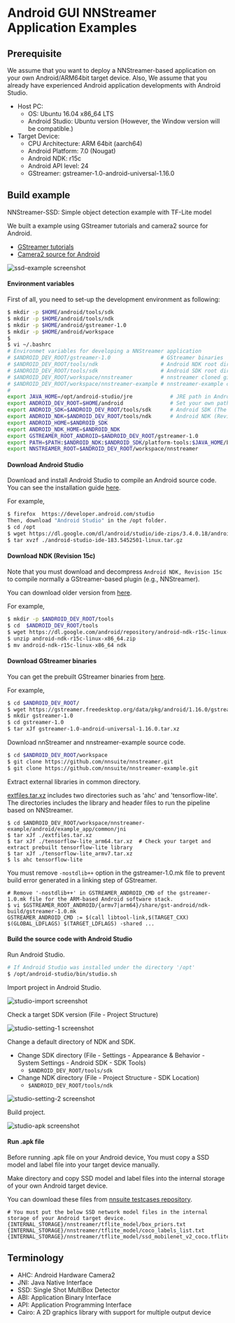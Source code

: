 # Android GUI NNStreamer Application Examples

## Prerequisite

We assume that you want to deploy a NNStreamer-based application on your own Android/ARM64bit target device.
Also, We assume that you already have experienced Android application developments with Android Studio.

 * Host PC:
   * OS: Ubuntu 16.04 x86_64 LTS
   * Android Studio: Ubuntu version (However, the Window version will be compatible.)
 * Target Device:
   * CPU Architecture: ARM 64bit (aarch64)
   * Android Platform: 7.0 (Nougat)
   * Android NDK: r15c
   * Android API level: 24
   * GStreamer: gstreamer-1.0-android-universal-1.16.0

## Build example

NNStreamer-SSD: Simple object detection example with TF-Lite model

We built a example using GStreamer tutorials and camera2 source for Android.
- [GStreamer tutorials](https://gitlab.freedesktop.org/gstreamer/gst-docs/)
- [Camera2 source for Android](https://justinjoy9to5.blogspot.com/2017/10/gstreamer-camera-2-source-for-android.html)

![ssd-example screenshot](screenshot/screenshot_ssd.jpg)

#### Environment variables

First of all, you need to set-up the development environment as following:
```bash
$ mkdir -p $HOME/android/tools/sdk
$ mkdir -p $HOME/android/tools/ndk
$ mkdir -p $HOME/android/gstreamer-1.0
$ mkdir -p $HOME/android/workspace
$
$ vi ~/.bashrc
# Environmet variables for developing a NNStreamer application
# $ANDROID_DEV_ROOT/gstreamer-1.0                # GStreamer binaries
# $ANDROID_DEV_ROOT/tools/ndk                    # Android NDK root directory
# $ANDROID_DEV_ROOT/tools/sdk                    # Android SDK root directory (default location: $HOME/Android/Sdk)
# $ANDROID_DEV_ROOT/workspace/nnstreamer         # nnstreamer cloned git repository
# $ANDROID_DEV_ROOT/workspace/nnstreamer-example # nnstreamer-example cloned git repository
#
export JAVA_HOME=/opt/android-studio/jre            # JRE path in Android Studio
export ANDROID_DEV_ROOT=$HOME/android               # Set your own path (The default path will be "$HOME/Android".)
export ANDROID_SDK=$ANDROID_DEV_ROOT/tools/sdk      # Android SDK (The default path will be "$HOME/Android/Sdk".)
export ANDROID_NDK=$ANDROID_DEV_ROOT/tools/ndk      # Android NDK (Revision 15c)
export ANDROID_HOME=$ANDROID_SDK
export ANDROID_NDK_HOME=$ANDROID_NDK
export GSTREAMER_ROOT_ANDROID=$ANDROID_DEV_ROOT/gstreamer-1.0
export PATH=$PATH:$ANDROID_NDK:$ANDROID_SDK/platform-tools:$JAVA_HOME/bin
export NNSTREAMER_ROOT=$ANDROID_DEV_ROOT/workspace/nnstreamer
```

#### Download Android Studio

Download and install Android Studio to compile an Android source code.
You can see the installation guide [here](https://developer.android.com/studio/install).

For example,
```bash
$ firefox  https://developer.android.com/studio
Then, download "Android Studio" in the /opt folder.
$ cd /opt
$ wget https://dl.google.com/dl/android/studio/ide-zips/3.4.0.18/android-studio-ide-183.5452501-linux.tar.gz
$ tar xvzf ./android-studio-ide-183.5452501-linux.tar.gz
```

#### Download NDK (Revision 15c)

Note that you must download and decompress ```Android NDK, Revision 15c``` to compile normally a GStreamer-based plugin (e.g., NNStreamer).

You can download older version from [here](https://developer.android.com/ndk/downloads/older_releases.html).

For example,
```bash
$ mkdir -p $ANDROID_DEV_ROOT/tools
$ cd  $ANDROID_DEV_ROOT/tools
$ wget https://dl.google.com/android/repository/android-ndk-r15c-linux-x86_64.zip
$ unzip android-ndk-r15c-linux-x86_64.zip
$ mv android-ndk-r15c-linux-x86_64 ndk
```

#### Download GStreamer binaries

You can get the prebuilt GStreamer binaries from [here](https://gstreamer.freedesktop.org/data/pkg/android/).

For example,
```bash
$ cd $ANDROID_DEV_ROOT/
$ wget https://gstreamer.freedesktop.org/data/pkg/android/1.16.0/gstreamer-1.0-android-universal-1.16.0.tar.xz
$ mkdir gstreamer-1.0
$ cd gstreamer-1.0
$ tar xJf gstreamer-1.0-android-universal-1.16.0.tar.xz
```

Download nnStreamer and nnstreamer-example source code.

```bash
$ cd $ANDROID_DEV_ROOT/workspace
$ git clone https://github.com/nnsuite/nnstreamer.git
$ git clone https://github.com/nnsuite/nnstreamer-example.git
```

Extract external libraries in common directory.

[extfiles.tar.xz](common/jni/extfiles.tar.xz) includes two directories such as 'ahc' and 'tensorflow-lite'.
The directories includes the library and header files to run the pipeline based on NNStreamer.

```
$ cd $ANDROID_DEV_ROOT/workspace/nnstreamer-example/android/example_app/common/jni
$ tar xJf ./extfiles.tar.xz
$ tar xJf ./tensorflow-lite_arm64.tar.xz  # Check your target and extract prebuilt tensorflow-lite library
$ tar xJf ./tensorflow-lite_armv7.tar.xz
$ ls ahc tensorflow-lite
```

You must remove ```-nostdlib++``` option in the gstreamer-1.0.mk file to prevent build error generated in a linking step of GStreamer.

```
# Remove '-nostdlib++' in GSTREAMER_ANDROID_CMD of the gstreamer-1.0.mk file for the ARM-based Android software stack.
$ vi $GSTREAMER_ROOT_ANDROID/{armv7|arm64}/share/gst-android/ndk-build/gstreamer-1.0.mk
GSTREAMER_ANDROID_CMD := $(call libtool-link,$(TARGET_CXX) $(GLOBAL_LDFLAGS) $(TARGET_LDFLAGS) -shared ...
```

#### Build the source code with Android Studio

Run Android Studio.

```bash
# If Android Studio was installed under the directory '/opt'
$ /opt/android-studio/bin/studio.sh
```

Import project in Android Studio.

![studio-import screenshot](screenshot/screenshot_studio_import_project.png)

Check a target SDK version (File - Project Structure)

![studio-setting-1 screenshot](screenshot/screenshot_studio_setting_1.png)

Change a default directory of NDK and SDK.
- Change SDK directory (File - Settings - Appearance & Behavior - System Settings - Android SDK - SDK Tools)
  - ```$ANDROID_DEV_ROOT/tools/sdk```
- Change NDK directory (File - Project Structure - SDK Location)
  - ```$ANDROID_DEV_ROOT/tools/ndk```

![studio-setting-2 screenshot](screenshot/screenshot_studio_setting_2.png)

Build project.

![studio-apk screenshot](screenshot/screenshot_studio_apk.png)

#### Run .apk file

Before running .apk file on your Android device, You must copy a SSD model and label file into your target device manually.

Make directory and copy SSD model and label files into the internal storage of your own Android target device.

You can download these files from [nnsuite testcases repository](https://github.com/nnsuite/testcases/tree/master/DeepLearningModels/tensorflow-lite/ssd_mobilenet_v2_coco).

```
# You must put the below SSD network model files in the internal storage of your Android target device.
{INTERNAL_STORAGE}/nnstreamer/tflite_model/box_priors.txt
{INTERNAL_STORAGE}/nnstreamer/tflite_model/coco_labels_list.txt
{INTERNAL_STORAGE}/nnstreamer/tflite_model/ssd_mobilenet_v2_coco.tflite

```

## Terminology
* AHC: Android Hardware Camera2
* JNI: Java Native Interface
* SSD: Single Shot MultiBox Detector
* ABI: Application Binary Interface
* API: Application Programming Interface
* Cairo: A 2D graphics library with support for multiple output device
